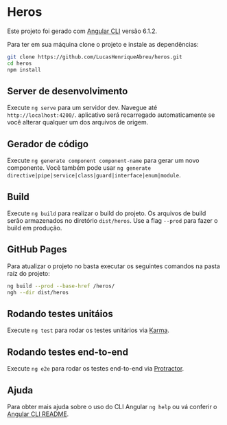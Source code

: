 # Heros

Este projeto foi gerado com [Angular CLI](https://github.com/angular/angular-cli) versão 6.1.2.

Para ter em sua máquina clone o projeto e instale as dependências:
```bash
git clone https://github.com/LucasHenriqueAbreu/heros.git
cd heros
npm install
```

## Server de desenvolvimento

Execute `ng serve`  para um servidor dev. Navegue até `http://localhost:4200/`. aplicativo será recarregado automaticamente se você alterar qualquer um dos arquivos de origem.

## Gerador de código

Execute `ng generate component component-name` para gerar um novo componente. Você também pode usar `ng generate directive|pipe|service|class|guard|interface|enum|module`.

## Build

Execute `ng build` para realizar o build do projeto. Os arquivos de build serão armazenados no diretório `dist/heros`. Use a flag `--prod` para fazer o build em produção.

## GitHub Pages

Para atualizar o projeto no basta executar os seguintes comandos na pasta raíz do projeto:
```bash
ng build --prod --base-href /heros/
ngh --dir dist/heros
```
## Rodando testes unitáios

Execute `ng test` para rodar os testes unitários via [Karma](https://karma-runner.github.io).

## Rodando testes end-to-end

Execute `ng e2e` para rodar os testes end-to-end via [Protractor](http://www.protractortest.org/).

## Ajuda

Para obter mais ajuda sobre o uso do CLI Angular `ng help` ou vá conferir o [Angular CLI README](https://github.com/angular/angular-cli/blob/master/README.md).
